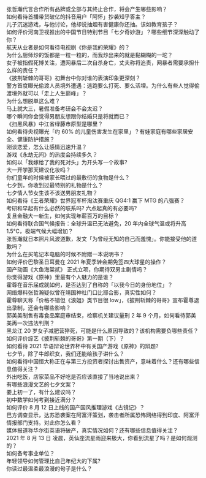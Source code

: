 张哲瀚代言合作所有品牌或全部与其终止合作，将会产生哪些影响？  
如何看待首播带货破亿的抖音用户「阿怀」抄袭知乎答主？  
儿子沉迷游戏，与他讨论，他却说抽烟有害健康你还抽。该如教育孩子？  
如何评价河南卫视推出的中国节日特别节目「七夕奇妙游」？哪些细节深深触动了你？  
航天从业者是如何看待电视剧《你是我的荣耀》的？  
为什么厨师炒的饭都是一粒一粒的，而我炒出来的就是黏糊糊的一坨？  
女子被指假死博关注，遭网暴后二次自杀身亡，丈夫称将追责，网暴者需要承担什么样的责任？  
《披荆斩棘的哥哥》初舞台中你对谁的表演印象更深刻？  
警方首度曝光偷渡人员境外遭遇：逃跑要么打死、要么活埋。为什么有些人觉得偷渡境外就可以「走上人生巅峰」？  
为什么想脱单这么难？  
马上就大三，暑假准备考研会不会太迟？  
哪个瞬间你会觉得男朋友想跟你结婚只是将就而已？  
《扫黑风暴》中江省绿藤市原型是哪里？  
如何看待央视曝光「约 60% 的儿童伤害发生在家里」？有娃家庭有哪些家居安全、健康防护措施？  
刚谈恋爱，怎么让感情迅速升温？  
游戏《永劫无间》的热度会持续多久？  
如何以「我嫁给了我的死对头」为开头写一个故事?  
大一开学那天建议化妆吗？  
你们童年的时候被家长喂过的最敷衍的食物是什么？  
七夕到，你收到过最特别的礼物是什么？  
七夕情人节女生该不该送男朋友礼物？  
如何看待《王者荣耀》世界冠军杯淘汰赛重庆 QG4:1 赢下 MTG 的八强赛？  
考研和早起有什么必然的联系吗? 六点起真的有必要吗?  
复旦金融大一新生，如何实现年薪百万的目标？  
如何看待联合国气候报告：全球升温已无法避免，20 年内全球气温或将升高 1.5℃，极端气候大幅增加？  
张哲瀚就日本照片风波道歉，发文「为曾经无知的自己而羞愧」。你能接受他的道歉吗？  
为什么在买笔记本电脑的时候不附赠一本说明书？  
如何评价巴黎圣日耳曼在 2021 年夏季转会期免签四大球星的操作？  
国产动画《大鱼海棠贰》 正式立项，你期待双男主剧情吗？  
你觉得游戏《原神》里最有个人魅力的是谁？  
霍尊在音乐届成就如何，是否达到了自称的「以我今日的身份地位」？  
网络爆料张哲瀚疑似曾在靖国神社门口比耶合影，真实性如何？  
霍尊聊天称「价格不错但《浪姐》类节目很 low」，《披荆斩棘的哥哥》宣布霍尊退出录制，还会有哪些影响？  
郭美美制售有毒食品案庭审结束，检察机关建议量刑 2 年 9 个月，如何看待郭美美再一次违法判刑？  
黑龙江 20 岁女子减肥营猝死，可能是什么原因导致的？该机构需要负哪些责任？  
如何评价综艺《披荆斩棘的哥哥》第一期（下）？  
如何看待 2021 华语辩论世界杯中有关国产游戏《原神》的辩题?  
七夕节，除了牛郎织女，我们还能给孩子讲什么？  
如何看待中国恒大称正在与第三方投资者探讨出售资产，意味着什么？还有哪些信息值得关注？  
外出吃饭，店家菜品不好吃是否应该直接了当地说出来？  
有哪些浪漫文艺的七夕文案？  
要上初一了，有什么建议吗？  
初中数学如何考到接近满分？  
如何评价 8 月 12 日上线的国产国风推理游戏《古镜记》？  
巴方调查显示，达苏恐袭案在阿富汗策划，袭击者所属恐怖网络得到印度、阿富汗情报部门支持。对此你怎么看？  
媒体报道称华尔街英语将破产，真实情况如何？还有哪些信息值得关注？  
2021 年 8 月 13 日 凌晨，英仙座流星雨迎来极大，你看到流星了吗？是如何观测的？  
如何备考事业单位？  
年轻领导如何管理比自己年纪大的下属?  
你读过最温柔最浪漫的句子是什么？  
